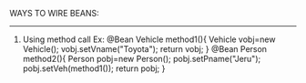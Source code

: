 WAYS TO WIRE BEANS:
***********************
1) Using method call
Ex:
@Bean
    Vehicle method1(){
        Vehicle vobj=new Vehicle();
        vobj.setVname("Toyota");
        return vobj;
    }
    @Bean
    Person method2(){
        Person pobj=new Person();
        pobj.setPname("Jeru");
        pobj.setVeh(method1());
        return pobj;
    }
